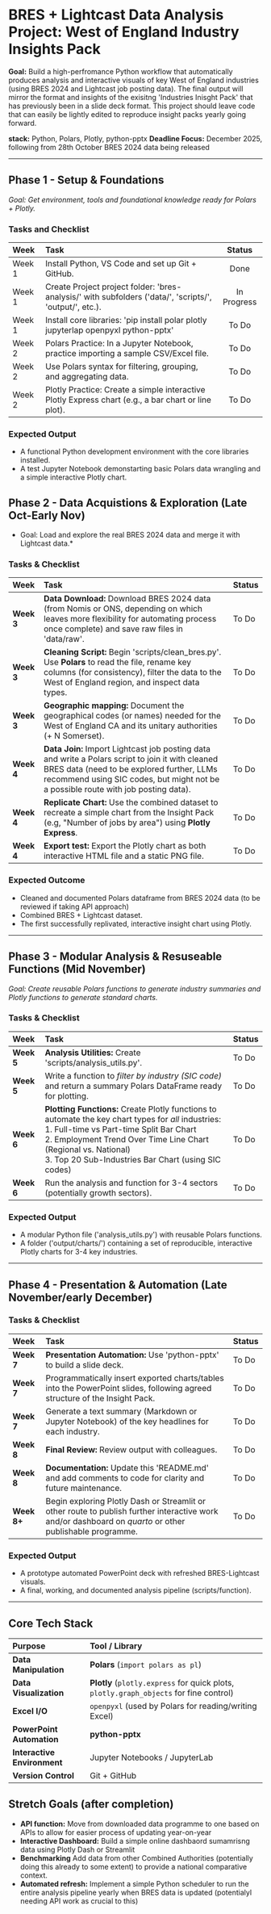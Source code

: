 # BRES + Lightcast Data Analysis Project: West of England Industry Insights Pack

**Goal:** Build a high-perfromance Python workflow that automatically produces analysis and interactive visuals of key West of England industries (using BRES 2024 and Lightcast job posting data). The final output will mirror the format and insights of the exisitng 'Industries Inisght Pack' that has previously been in a slide deck format. This project should leave code that can easily be lightly edited to reproduce insight packs yearly going forward.

**stack:** Python, Polars, Plotly, python-pptx
**Deadline Focus:** December 2025, following from 28th October BRES 2024 data being released

---

## Phase 1 - Setup & Foundations
*Goal: Get environment, tools and foundational knowledge ready for Polars + Plotly.*

### Tasks and Checklist
| Week | Task | Status |
| :--- | :--- | :---: |
| Week 1 | Install Python, VS Code and set up Git + GitHub. | Done |
| Week 1 | Create Project project folder: 'bres-analysis/' with subfolders ('data/', 'scripts/', 'output/', etc.). | In Progress |
| Week 1 | Install core libraries: 'pip install polar plotly jupyterlap openpyxl python-pptx' | To Do |
| Week 2 | Polars Practice: In a Jupyter Notebook, practice importing a sample CSV/Excel file. | To Do |
| Week 2 | Use Polars syntax for filtering, grouping, and aggregating data. | To Do |
| Week 2 | Plotly Practice: Create a simple interactive Plotly Express chart (e.g., a bar chart or line plot). | To Do |

### Expected Output
* A functional Python development environment with the core libraries installed. 
* A test Jupyter Notebook demonstarting basic Polars data wrangling and a simple interactive Plotly chart. 

## Phase 2 - Data Acquistions & Exploration (Late Oct-Early Nov)
* Goal: Load and explore the real BRES 2024 data and merge it with Lightcast data.*

### Tasks & Checklist
| Week | Task | Status |
| :--- | :--- | :--- |
| **Week 3** | **Data Download:** Download BRES 2024 data (from Nomis or ONS, depending on which leaves more flexibility for automating process once complete) and save raw files in 'data/raw'. | To Do |
| **Week 3** | **Cleaning Script:** Begin 'scripts/clean_bres.py'. Use **Polars** to read the file, rename key columns (for consistency), filter the data to the West of England region, and inspect data types. | To Do |
| **Week 3** | **Geographic mapping:** Document the geographical codes (or names) needed for the West of England CA and its unitary authorities (+ N Somerset). | To Do |
| **Week 4** | **Data Join:** Import Lightcast job posting data and write a Polars script to join it with cleaned BRES data (need to be explored further, LLMs recommend using SIC codes, but might not be a possible route with job posting data). | To Do |
| **Week 4** | **Replicate Chart:** Use the combined dataset to recreate a simple chart from the Insight Pack (e.g, "Number of jobs by area") using **Plotly Express**. | To Do |
| **Week 4** | **Export test:** Export the Plotly chart as both interactive HTML file and a static PNG file. | To Do |

### Expected Outcome
* Cleaned and documented Polars dataframe from BRES 2024 data (to be reviewed if taking API approach)
* Combined BRES + Lightcast dataset. 
* The first successfully replivated, interactive insight chart using Plotly. 

---

## Phase 3 - Modular Analysis & Resuseable Functions (Mid November)
*Goal: Create reusable Polars functions to generate industry summaries and Plotly functions to generate standard charts.*


### Tasks & Checklist 
| Week | Task | Status |
| :--- | :--- | :--- |
| **Week 5** | **Analysis Utilities:** Create 'scripts/analysis\_utils.py'. | To Do |
| **Week 5** | Write a function to *filter by industry (SIC code)* and return a summary Polars DataFrame ready for plotting. | To Do |
| **Week 6** | **Plotting Functions:** Create Plotly functions to automate the key chart types for *all* industries: <br> 1. Full-time vs Part-time Split Bar Chart <br> 2. Employment Trend Over Time Line Chart (Regional vs. National) <br> 3. Top 20 Sub-Industries Bar Chart (using SIC codes) | To Do |
| **Week 6** | Run the analysis and function for 3-4 sectors (potentially growth sectors). | To Do |

### Expected Output
* A modular Python file ('analysis_utils.py') with reusable Polars functions. 
* A folder ('output/charts/') containing a set of reproducible, interactive Plotly charts for 3-4 key industries.

---

## Phase 4 - Presentation & Automation (Late November/early December)

### Tasks & Checklist

| Week | Task | Status |
| :--- | :--- | :--- |
| **Week 7** | **Presentation Automation:** Use 'python-pptx' to build a slide deck. | To Do |
| **Week 7** | Programmatically insert exported charts/tables into the PowerPoint slides, following agreed structure of the Insight Pack. | To Do |
| **Week 7** | Generate a text summary (Markdown or Jupyter Notebook) of the key headlines for each industry. | To Do |
| **Week 8** | **Final Review:** Review output with colleagues. | To Do |
| **Week 8** | **Documentation:** Update this 'README.md' and add comments to code for clarity and future maintenance. | To Do |
| **Week 8+** | Begin exploring Plotly Dash or Streamlit or other route to publish further interactive work and/or dashboard on *quarto* or other publishable programme. | To Do |

### Expected Output 
* A prototype automated PowerPoint deck with refreshed BRES-Lightcast visuals.
* A final, working, and documented analysis pipeline (scripts/function). 

---

## Core Tech Stack

| Purpose | Tool / Library |
| :--- | :--- |
| **Data Manipulation** | **Polars** (`import polars as pl`) |
| **Data Visualization** | **Plotly** (`plotly.express` for quick plots, `plotly.graph_objects` for fine control) |
| **Excel I/O** | `openpyxl` (used by Polars for reading/writing Excel) |
| **PowerPoint Automation** | **python-pptx** |
| **Interactive Environment**| Jupyter Notebooks / JupyterLab |
| **Version Control** | Git + GitHub |

## Stretch Goals (after completion) 
* **API function:** Move from downloaded data programme to one based on APIs to allow for easier process of updating year-on-year
* **Interactive Dashboard:** Build a simple online dashbaord sumamrisng data using Plotly Dash or Streamlit
* **Benchmarking** Add data from other Combined Authorities (potentially doing this already to some extent) to provide a national comparative context. 
* **Automated refresh:** Implement a simple Python scheduler to run the entire analysis pipeline yearly when BRES data is updated (potentialyl needing API work as crucial to this)